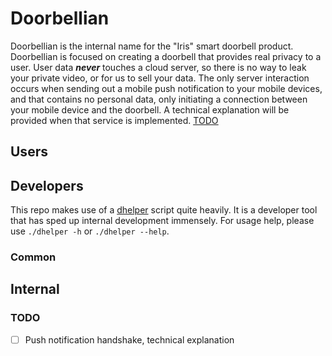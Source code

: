 # Doorbellian

Doorbellian is the internal name for the "Iris" smart doorbell product. Doorbellian is focused on creating a doorbell that provides real privacy to a user. User data ***never*** touches a cloud server, so there is no way to leak your private video, or for us to sell your data. The only server interaction occurs when sending out a mobile push notification to your mobile devices, and that contains no personal data, only initiating a connection between your mobile device and the doorbell. A technical explanation will be provided when that service is implemented. <ins>[TODO](#)</ins>


## Users

## Developers

This repo makes use of a [dhelper](https://github.com/nucleus-labs/dhelper.template) script quite heavily. It is a developer tool that has sped up internal development immensely. For usage help, please use `./dhelper -h` or `./dhelper --help`.


### Common

## Internal

### TODO

- [ ] Push notification handshake, technical explanation
